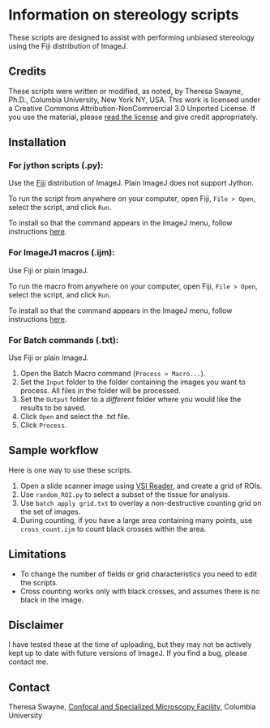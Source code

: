 Information on stereology scripts
==================================

These scripts are designed to assist with performing unbiased stereology using the Fiji distribution of ImageJ.

## Credits

These scripts were written or modified, as noted, by Theresa Swayne, Ph.D., Columbia University, New York NY, USA. This work is licensed under a Creative Commons Attribution-NonCommercial 3.0 Unported License. If you use the material, please [read the license](https://creativecommons.org/licenses/by-nc/3.0/) and give credit appropriately.

## Installation

### For jython scripts (.py):

Use the [Fiji](http://imagej.net/Fiji) distribution of ImageJ. Plain ImageJ does not support Jython.

To run the script from anywhere on your computer, open Fiji, `File > Open`, select the script, and click `Run`.

To install so that the command appears in the ImageJ menu, follow instructions [here](http://imagej.net/Installing_3rd_party_plugins).

### For ImageJ1 macros (.ijm):

Use Fiji or plain ImageJ.

To run the macro from anywhere on your computer, open Fiji, `File > Open`, select the script, and click `Run`.

To install so that the command appears in the ImageJ menu, follow instructions [here](http://imagej.net/Installing_3rd_party_plugins).

### For Batch commands (.txt):

Use Fiji or plain ImageJ.

1. Open the Batch Macro command (`Process > Macro...`).
2. Set the `Input` folder to the folder containing the images you want to process. All files in the folder will be processed.
1. Set the `Output` folder to a *different* folder where you would like the results to be saved.
1. Click `Open` and select the .txt file.
1. Click `Process`.

## Sample workflow

Here is one way to use these scripts.

1. Open a slide scanner image using [VSI Reader](http://biop.epfl.ch/TOOL_VSI_Reader.html), and create a grid of ROIs.
1. Use `random_ROI.py` to select a subset of the tissue for analysis.
1. Use `batch apply grid.txt` to overlay a non-destructive counting grid on the set of images.
1. During counting, if you have a large area containing many points, use `cross_count.ijm` to count black crosses within the area.

## Limitations

* To change the number of fields or grid characteristics you need to edit the scripts.
* Cross counting works only with black crosses, and assumes there is no black in the image.

## Disclaimer

I have tested these at the time of uploading, but they may not be actively kept up to date with future versions of ImageJ. If you find a bug, please contact me.

## Contact

Theresa Swayne, [Confocal and Specialized Microscopy Facility](http://www.hiccc.columbia.edu/research/sharedresources/confocal), Columbia University
